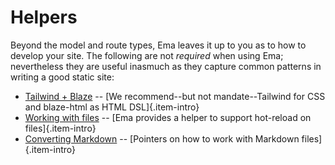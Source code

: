 # Helpers

Beyond the model and route types, Ema leaves it up to you as to how to develop your site. The following are not *required* when using Ema; nevertheless they are useful inasmuch as they capture common patterns in writing a good static site:

* [Tailwind + Blaze](guide/helpers/tailwind.md) -- [We recommend--but not mandate--Tailwind for CSS and blaze-html as HTML DSL]{.item-intro}
* [Working with files](guide/helpers/filesystem.md) -- [Ema provides a helper to support hot-reload on files]{.item-intro}
* [Converting Markdown](guide/helpers/markdown.md) -- [Pointers on how to work with Markdown files]{.item-intro}